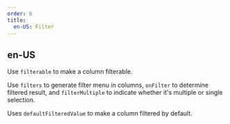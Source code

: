 ```yaml
---
order: 6
title:
  en-US: Filter
---
```

## en-US
Use `filterable` to make a column filterable.

Use `filters` to generate filter menu in columns, `onFilter` to determine filtered result, and `filterMultiple` to indicate whether it's multiple or single selection.

Uses `defaultFilteredValue` to make a column filtered by default.
